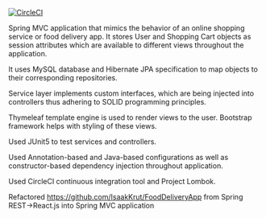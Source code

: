 [![CircleCI](https://circleci.com/gh/IsaakKrut/springmvc-deliveryapp.svg?style=svg)](https://circleci.com/gh/IsaakKrut/deliveryapp)


Spring MVC application that mimics the behavior of an online shopping service or food delivery app. It stores User and
Shopping Cart objects as session attributes which are available to different views throughout the application.

It uses MySQL database and Hibernate JPA specification to map objects to their corresponding repositories.

Service layer implements custom interfaces, which are being injected into controllers thus adhering to
SOLID programming principles.

Thymeleaf template engine is used to render views to the user. Bootstrap framework helps with styling of these views.

Used JUnit5 to test services and controllers.

Used Annotation-based and Java-based configurations as well as constructor-based dependency injection 
throughout application.

Used CircleCI continuous integration tool and Project Lombok.

Refactored https://github.com/IsaakKrut/FoodDeliveryApp from Spring REST->React.js into Spring MVC application